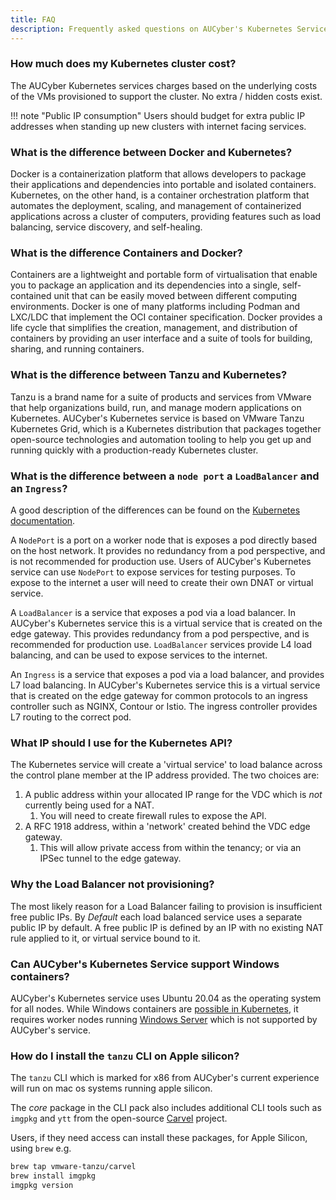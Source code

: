 ```yaml
---
title: FAQ
description: Frequently asked questions on AUCyber's Kubernetes Service
---
```



### How much does my Kubernetes cluster cost?
The AUCyber Kubernetes services charges based on the underlying costs of the VMs provisioned to support the cluster.
No extra / hidden costs exist.

!!! note "Public IP consumption"
   Users should budget for extra public IP addresses when standing up new clusters with internet facing services.

### What is the difference between Docker and Kubernetes?
Docker is a containerization platform that allows developers to package their applications and dependencies into portable and isolated containers.
Kubernetes, on the other hand, is a container orchestration platform that automates the deployment, scaling, and management of containerized applications across a cluster of computers, providing features such as load balancing, service discovery, and self-healing. 

### What is the difference Containers and Docker?
Containers are a lightweight and portable form of virtualisation that enable you to package an application and its dependencies into a single, self-contained unit that can be easily moved between different computing environments.
Docker is one of many platforms including Podman and LXC/LDC that implement the OCI container specification.
Docker provides a life cycle that simplifies the creation, management, and distribution of containers by providing an  user interface and a suite of tools for building, sharing, and running containers.

### What is the difference between Tanzu and Kubernetes?
Tanzu is a brand name for a suite of products and services from VMware that help organizations build, run, and manage modern applications on Kubernetes.
AUCyber's Kubernetes service is based on VMware Tanzu Kubernetes Grid, which is a Kubernetes distribution that packages together open-source technologies and automation tooling to help you get up and running quickly with a production-ready Kubernetes cluster.


### What is the difference between a `node port` a `LoadBalancer` and an `Ingress`?
A good description of the differences can be found on the [Kubernetes documentation](https://kubernetes.io/docs/concepts/services-networking/service/#publishing-services-service-types).

A `NodePort` is a port on a worker node that is exposes a pod directly based on the host network. It provides no redundancy from a pod perspective, and is not recommended for production use. Users of AUCyber's Kubernetes service can use `NodePort` to expose services for testing purposes. To expose to the internet a user will need to create their own DNAT or virtual service.

A `LoadBalancer` is a service that exposes a pod via a load balancer. In AUCyber's Kubernetes service this is a virtual service that is created on the edge gateway. This provides redundancy from a pod perspective, and is recommended for production use. `LoadBalancer` services provide L4 load balancing, and can be used to expose services to the internet. 

 An `Ingress` is a service that exposes a pod via a load balancer, and provides L7 load balancing. In AUCyber's Kubernetes service this is a virtual service that is created on the edge gateway for common protocols to an ingress controller such as NGINX, Contour or Istio. The ingress controller provides L7 routing to the correct pod.

### What IP should I use for the Kubernetes API?

The Kubernetes service will create a 'virtual service' to load balance across the control plane member at the IP address provided. The two choices are:

1. A public address within your allocated IP range for the VDC which is *not* currently being used for a NAT. 
   1. You will need to create firewall rules to expose the API.
2. A RFC 1918 address, within a 'network' created behind the VDC edge gateway.
   1. This will allow private access from within the tenancy; or via an IPSec tunnel to the edge gateway.

### Why the Load Balancer not provisioning?
The most likely reason for a Load Balancer failing to provision is insufficient free public IPs.
By *Default* each load balanced service uses a separate public IP by default.
A free public IP is defined by an IP with no existing NAT rule applied to it, or virtual service bound to it.


### Can AUCyber's Kubernetes Service support Windows containers?
AUCyber's Kubernetes service uses Ubuntu 20.04 as the operating system for all nodes.
While Windows containers are [possible in Kubernetes](https://kubernetes.io/docs/concepts/windows/intro/), it requires worker nodes running [Windows Server](https://learn.microsoft.com/en-us/virtualization/windowscontainers/about/) which is not supported by AUCyber's service.


### How do I install the `tanzu` CLI on Apple silicon?
The `tanzu` CLI which is marked for x86 from AUCyber's current experience will run on mac os systems running apple silicon.

The *core* package in the CLI pack also includes additional CLI tools such as `imgpkg` and `ytt` from the open-source [Carvel](https://carvel.dev/) project.

Users, if they need access can install these packages, for Apple Silicon, using `brew` e.g.

```bash
brew tap vmware-tanzu/carvel
brew install imgpkg
imgpkg version
```


